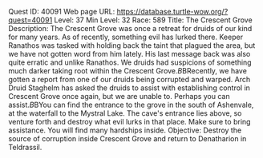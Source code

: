 Quest ID: 40091
Web page URL: https://database.turtle-wow.org/?quest=40091
Level: 37
Min Level: 32
Race: 589
Title: The Crescent Grove
Description: The Crescent Grove was once a retreat for druids of our kind for many years. As of recently, something evil has lurked there. Keeper Ranathos was tasked with holding back the taint that plagued the area, but we have not gotten word from him lately. His last message back was also quite erratic and unlike Ranathos. We druids had suspicions of something much darker taking root within the Crescent Grove.$B$BRecently, we have gotten a report from one of our druids being corrupted and warped. Arch Druid Staghelm has asked the druids to assist with establishing control in Crescent Grove once again, but we are unable to. Perhaps you can assist.$B$BYou can find the entrance to the grove in the south of Ashenvale, at the waterfall to the Mystral Lake. The cave's entrance lies above, so venture forth and destroy what evil lurks in that place. Make sure to bring assistance. You will find many hardships inside.
Objective: Destroy the source of corruption inside Crescent Grove and return to Denatharion in Teldrassil.
